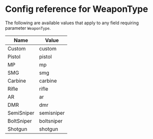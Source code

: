 # Config reference for WeaponType

The following are available values that apply to any field requiring parameter `WeaponType`.

| Name       | Value      |
|------------|------------|
| Custom     | custom     |
| Pistol     | pistol     |
| MP         | mp         |
| SMG        | smg        |
| Carbine    | carbine    |
| Rifle      | rifle      |
| AR         | ar         |
| DMR        | dmr        |
| SemiSniper | semisniper |
| BoltSniper | boltsniper |
| Shotgun    | shotgun    |
